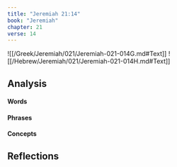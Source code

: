 ```yaml
---
title: "Jeremiah 21:14"
book: "Jeremiah"
chapter: 21
verse: 14
---
```

![[/Greek/Jeremiah/021/Jeremiah-021-014G.md#Text]]
![[/Hebrew/Jeremiah/021/Jeremiah-021-014H.md#Text]]

## Analysis

#### Words

#### Phrases

#### Concepts

## Reflections
